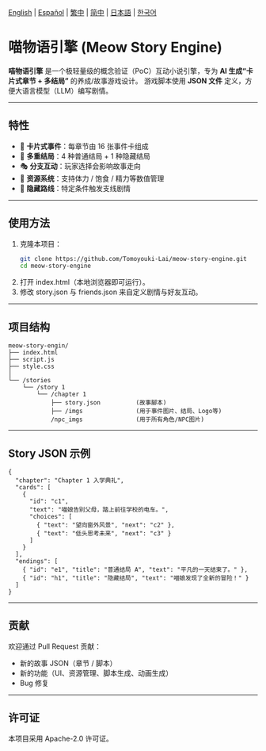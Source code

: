 [English](../README.md) | [Español](README.es.md) | [繁中](README.zh-Hant.md) | [简中](README.zh-Hans.md) | [日本語](README.ja.md) | [한국어](README.ko.md)

# 喵物语引擎 (Meow Story Engine)

**喵物语引擎** 是一个极轻量级的概念验证（PoC）互动小说引擎，专为 **AI 生成“卡片式章节 + 多结局”** 的养成/故事游戏设计。
游戏脚本使用 **JSON 文件** 定义，方便大语言模型（LLM）编写剧情。

---

## 特性

- 📖 **卡片式事件**：每章节由 16 张事件卡组成
- 🔀 **多重结局**：4 种普通结局 + 1 种隐藏结局
- 🎭 **分支互动**：玩家选择会影响故事走向
- 🎒 **资源系统**：支持体力 / 饱食 / 精力等数值管理
- 🌟 **隐藏路线**：特定条件触发支线剧情

---

## 使用方法

1. 克隆本项目：
   ```bash
   git clone https://github.com/Tomoyouki-Lai/meow-story-engine.git
   cd meow-story-engine
2. 打开 index.html（本地浏览器即可运行）。
3. 修改 story.json 与 friends.json 来自定义剧情与好友互动。

---

## 项目结构

```
meow-story-engin/
├── index.html
├── script.js
├── style.css
│
└── /stories
    └── /story 1
        └── /chapter 1
            ├── story.json          (故事腳本)
            ├── /imgs               (用于事件图片、结局、Logo等)
            /npc_imgs               (用于所有角色/NPC图片)
```
---

## Story JSON 示例

```
{
  "chapter": "Chapter 1 入学典礼",
  "cards": [
    {
      "id": "c1",
      "text": "喵娘告别父母，踏上前往学校的电车。",
      "choices": [
        { "text": "望向窗外风景", "next": "c2" },
        { "text": "低头思考未来", "next": "c3" }
      ]
    }
  ],
  "endings": [
    { "id": "e1", "title": "普通结局 A", "text": "平凡的一天结束了。" },
    { "id": "h1", "title": "隐藏结局", "text": "喵娘发现了全新的冒险！" }
  ]
}
```

---

## 贡献

欢迎通过 Pull Request 贡献：
- 新的故事 JSON（章节 / 脚本）
- 新的功能（UI、资源管理、脚本生成、动画生成）
- Bug 修复

---

## 许可证

本项目采用 Apache-2.0 许可证。
